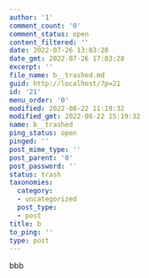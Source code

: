 ```yaml
---
author: '1'
comment_count: '0'
comment_status: open
content_filtered: ''
date: 2022-07-26 13:03:28
date_gmt: 2022-07-26 17:03:28
excerpt: ''
file_name: b__trashed.md
guid: http://localhost/?p=21
id: '21'
menu_order: '0'
modified: 2022-08-22 11:19:32
modified_gmt: 2022-08-22 15:19:32
name: b__trashed
ping_status: open
pinged: ''
post_mime_type: ''
post_parent: '0'
post_password: ''
status: trash
taxonomies:
  category:
  - uncategorized
  post_type:
  - post
title: b
to_ping: ''
type: post
---
```

<!-- wp:paragraph -->
<p>bbb</p>
<!-- /wp:paragraph -->